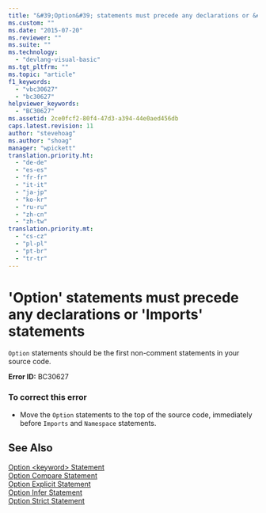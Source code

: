```yaml
---
title: "&#39;Option&#39; statements must precede any declarations or &#39;Imports&#39; statements | Microsoft Docs"
ms.custom: ""
ms.date: "2015-07-20"
ms.reviewer: ""
ms.suite: ""
ms.technology: 
  - "devlang-visual-basic"
ms.tgt_pltfrm: ""
ms.topic: "article"
f1_keywords: 
  - "vbc30627"
  - "bc30627"
helpviewer_keywords: 
  - "BC30627"
ms.assetid: 2ce0fcf2-80f4-47d3-a394-44e0aed456db
caps.latest.revision: 11
author: "stevehoag"
ms.author: "shoag"
manager: "wpickett"
translation.priority.ht: 
  - "de-de"
  - "es-es"
  - "fr-fr"
  - "it-it"
  - "ja-jp"
  - "ko-kr"
  - "ru-ru"
  - "zh-cn"
  - "zh-tw"
translation.priority.mt: 
  - "cs-cz"
  - "pl-pl"
  - "pt-br"
  - "tr-tr"
---
```

# &#39;Option&#39; statements must precede any declarations or &#39;Imports&#39; statements
`Option` statements should be the first non-comment statements in your source code.  
  
 **Error ID:** BC30627  
  
### To correct this error  
  
-   Move the `Option` statements to the top of the source code, immediately before `Imports` and `Namespace` statements.  
  
## See Also  
 [Option \<keyword> Statement](http://msdn.microsoft.com/Library/6b2f41c4-2403-43b6-8a14-94a3775e5b47)   
 [Option Compare Statement](/dotnet/visual-basic/language-reference/statements/option-compare-statement)   
 [Option Explicit Statement](/dotnet/visual-basic/language-reference/statements/option-explicit-statement)   
 [Option Infer Statement](/dotnet/visual-basic/language-reference/statements/option-infer-statement)   
 [Option Strict Statement](/dotnet/visual-basic/language-reference/statements/option-strict-statement)
